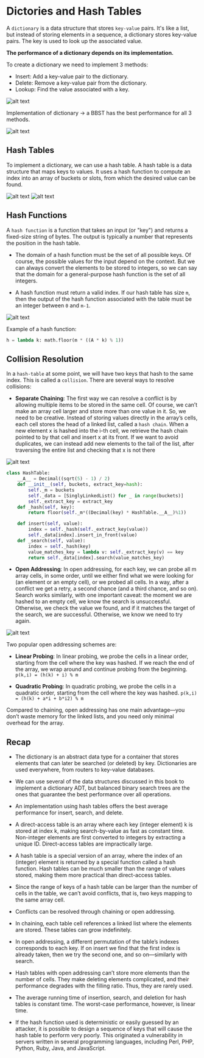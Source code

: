 # Dictories and Hash Tables

A `dictionary` is a data structure that stores `key-value` pairs. It's like a list, but instead of storing elements in a sequence, a dictionary stores key-value pairs. The key is used to look up the associated value.

**The performance of a dictionary depends on its implementation.**

To create a dictionary we need to implement 3 methods:

- Insert: Add a key-value pair to the dictionary.
- Delete: Remove a key-value pair from the dictionary.
- Lookup: Find the value associated with a key.

![alt text](image.png)

Implementation of dictionary -> a BBST has the best performance for all 3 methods.

![alt text](image-1.png)

## Hash Tables

To implement a dictionary, we can use a hash table. A hash table is a data structure that maps keys to values. It uses a hash function to compute an index into an array of buckets or slots, from which the desired value can be found.

![alt text](image-2.png)
![alt text](image-3.png)

## Hash Functions

A `hash function` is a function that takes an input (or "key") and returns a fixed-size string of bytes. The output is typically a number that represents the position in the hash table.

- The domain of a hash function must be the set of all possible keys. Of course, the possible values for the input depend on the context. But we can always convert the elements to be stored to integers, so we can say that the domain for a general-purpose hash function is the set of all integers.

- A hash function must return a valid index. If our hash table has size `m`, then the output of the hash function associated with the table must be an integer between `0` and `m-1`.

![alt text](image-4.png)

Example of a hash function:

```python
h = lambda k: math.floor(m * ((A * k) % 1))
```

## Collision Resolution

In a `hash-table` at some point, we will have two keys that hash to the same index. This is called a `collision`. There are several ways to resolve collisions:

- **Separate Chaining**: The first way we can resolve a conflict is by allowing multiple items to be stored in the same cell. Of course, we can’t make an array cell larger and store more than one value in it. So, we need to be creative. Instead of storing values directly in the array’s cells, each cell stores the head of a linked list, called a `hash chain`. When a new element x is hashed into the i-th cell, we retrieve the hash chain pointed to by that cell and insert x at its front. If we want to avoid duplicates, we can instead add new elements to the tail of the list, after traversing the entire list and checking that x is not there

![alt text](image-5.png)

```python
class HashTable:
    __A__ = Decimal((sqrt(5) - 1) / 2)
    def __init__(self, buckets, extract_key=hash):
        self._m = buckets
        self._data = [SinglyLinkedList() for _ in range(buckets)]
        self._extract_key = extract_key
    def _hash(self, key):
        return floor(self._m*((Decimal(key) * HashTable.__A__)%1))

    def insert(self, value):
        index = self._hash(self._extract_key(value))
        self._data[index].insert_in_front(value)
    def _search(self, value):
        index = self._hash(key)
        value_matches_key = lambda v: self._extract_key(v) == key
        return self._data[index].search(value_matches_key)
```

- **Open Addressing**: In open addressing, for each key, we can probe all m array cells, in some order, until we either find what we were looking for (an element or an empty cell), or we probed all cells. In a way, after a conflict we get a retry, a second chance (and a third chance, and so on). Search works similarly, with one important caveat: the moment we are hashed to an empty cell, we know the search is unsuccessful. Otherwise, we check the value we found, and if it matches the target of the search, we are successful. Otherwise, we know we need to try again.

![alt text](image-6.png)

Two popular open addressing schemes are:

- **Linear Probing**: In linear probing, we probe the cells in a linear order, starting from the cell where the key was hashed. If we reach the end of the array, we wrap around and continue probing from the beginning. `p(k,i) = (h(k) + i) % m`

- **Quadratic Probing**: In quadratic probing, we probe the cells in a quadratic order, starting from the cell where the key was hashed. `p(k,i) = (h(k) + a*i + b*i2) % m`

Compared to chaining, open addressing has one main advantage—you don’t waste memory for the linked lists, and you need only minimal overhead for the array.

## Recap

- The dictionary is an abstract data type for a container that stores elements that can later be searched (or deleted) by key. Dictionaries are used everywhere, from routers to key-value databases.

- We can use several of the data structures discussed in this book to implement a dictionary ADT, but balanced binary search trees are the ones that guarantee the best performance over all operations.

- An implementation using hash tables offers the best average performance for insert, search, and delete.

- A direct-access table is an array where each key (integer element) k is stored at index k, making search-by-value as fast as constant time. Non-integer elements are first converted to integers by extracting a unique ID. Direct-access tables are impractically large.

- A hash table is a special version of an array, where the index of an (integer) element is returned by a special function called a hash function. Hash tables can be much smaller than the range of values stored, making them more practical than direct-access tables.

- Since the range of keys of a hash table can be larger than the number of cells in the table, we can’t avoid conflicts, that is, two keys mapping to the same array cell.

- Conflicts can be resolved through chaining or open addressing.

- In chaining, each table cell references a linked list where the elements are stored. These tables can grow indefinitely.

- In open addressing, a different permutation of the table’s indexes corresponds to each key. If on insert we find that the first index is already taken, then we try the second one, and so on—similarly with search.

- Hash tables with open addressing can’t store more elements than the number of cells. They make deleting elements complicated, and their performance degrades with the filling ratio. Thus, they are rarely used.

- The average running time of insertion, search, and deletion for hash tables is constant time. The worst-case performance, however, is linear time.

- If the hash function used is deterministic or easily guessed by an attacker, it is possible to design a sequence of keys that will cause the hash table to perform very poorly. This originated a vulnerability in servers written in several programming languages, including Perl, PHP, Python, Ruby, Java, and JavaScript.
